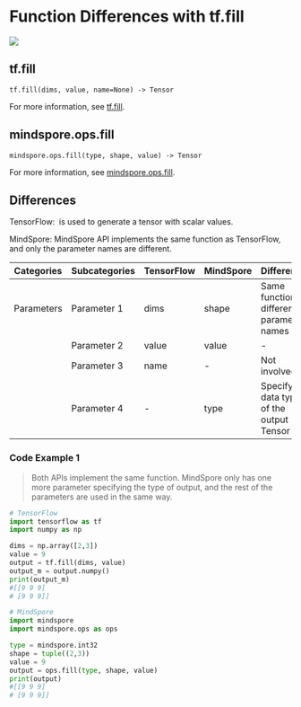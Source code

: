 # Function Differences with tf.fill

<a href="https://gitee.com/mindspore/docs/blob/r2.1/docs/mindspore/source_en/note/api_mapping/tensorflow_diff/fill.md" target="_blank"><img src="https://mindspore-website.obs.cn-north-4.myhuaweicloud.com/website-images/r2.1/resource/_static/logo_source_en.png"></a>

## tf.fill

```text
tf.fill(dims, value, name=None) -> Tensor
```

For more information, see [tf.fill](https://tensorflow.google.cn/versions/r2.6/api_docs/python/tf/fill).

## mindspore.ops.fill

```text
mindspore.ops.fill(type, shape, value) -> Tensor
```

For more information, see [mindspore.ops.fill](https://www.mindspore.cn/docs/en/r2.1/api_python/ops/mindspore.ops.fill.html).

## Differences

TensorFlow: ‎ is used to generate a tensor with scalar values.

MindSpore: MindSpore API implements the same function as TensorFlow, and only the parameter names are different.

| Categories | Subcategories |TensorFlow | MindSpore | Differences |
| --- | --- | --- | --- |---|
|Parameters | Parameter 1 | dims | shape |Same function, different parameter names |
|  | Parameter 2 | value | value | - |
|  | Parameter 3 | name | - | Not involved |
|  | Parameter 4 | - | type | Specify the data type of the output Tensor |

### Code Example 1

> Both APIs implement the same function. MindSpore only has one more parameter specifying the type of output, and the rest of the parameters are used in the same way.

```python
# TensorFlow
import tensorflow as tf
import numpy as np

dims = np.array([2,3])
value = 9
output = tf.fill(dims, value)
output_m = output.numpy()
print(output_m)
#[[9 9 9]
# [9 9 9]]

# MindSpore
import mindspore
import mindspore.ops as ops

type = mindspore.int32
shape = tuple((2,3))
value = 9
output = ops.fill(type, shape, value)
print(output)
#[[9 9 9]
# [9 9 9]]
```


